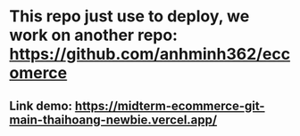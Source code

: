 # This repo just use to deploy, we work on another repo: https://github.com/anhminh362/eccomerce

## Link demo: https://midterm-ecommerce-git-main-thaihoang-newbie.vercel.app/

